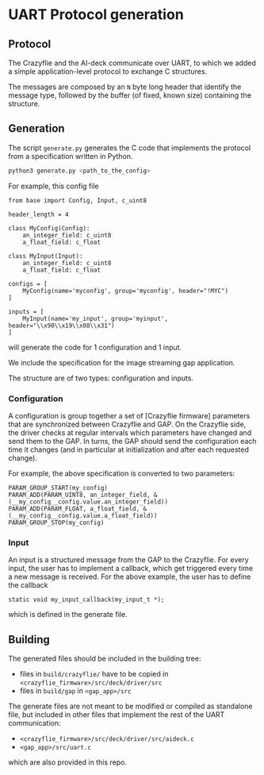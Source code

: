 # UART Protocol generation

## Protocol

The Crazyflie and the AI-deck communicate over UART, to which we added a simple application-level protocol to exchange C structures.

The messages are composed by an `N` byte long header that identify the message type, followed by the buffer (of fixed, known size) containing the structure.

## Generation

The script `generate.py` generates the C code that implements the protocol from a specification written in Python.

```bash
python3 generate.py <path_to_the_config>
```

For example, this config file
```
from base import Config, Input, c_uint8

header_length = 4

class MyConfig(Config):
    an_integer_field: c_uint8
    a_float_field: c_float

class MyInput(Input):
    an_integer_field: c_uint8
    a_float_field: c_float

configs = [
    MyConfig(name='myconfig', group='myconfig', header="!MYC")
]

inputs = [
    MyInput(name='my_input', group='myinput', header="\\x90\\x19\\x08\\x31")
]
```
will generate the code for 1 configuration and 1 input.

We include the specification for the image streaming gap application.

The structure are of two types: configuration and inputs.

### Configuration

A configuration is group together a set of [Crazyflie firmware] parameters that are synchronized between Crazyflie and GAP. On the Crazyflie side, the driver checks at regular intervals which parameters have changed and send them to the GAP. In turns, the GAP should send the configuration each time it changes (and in particular at initialization and after each requested change).

For example, the above specification is converted to two parameters:
```
PARAM_GROUP_START(my_config)
PARAM_ADD(PARAM_UINT8, an_integer_field, &(__my_config__config.value.an_integer_field))
PARAM_ADD(PARAM_FLOAT, a_float_field, &(__my_config__config.value.a_float_field))
PARAM_GROUP_STOP(my_config)
```


### Input

An input is a structured message from the GAP to the Crazyflie. For every input, the user has to implement a callback, which get triggered every time a new message is received. For the above example, the user has to define the callback
```
static void my_input_callback(my_input_t *);
```
which is defined in the generate file.


## Building

The generated files should be included in the building tree:
- files in `build/crazyflie/` have to be copied in `<crazyflie_firmware>/src/deck/driver/src`
- files in `build/gap` in `<gap_app>/src`

The generate files are not meant to be modified or compiled as standalone file, but included in other files that implement the rest of the UART communication:
- `<crazyflie_firmware>/src/deck/driver/src/aideck.c`
- `<gap_app>/src/uart.c`

which are also provided in this repo.
